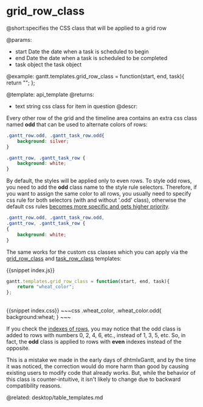 grid_row_class
=============
@short:specifies the CSS class that will be applied to a grid row

@params: 
- start	Date	the date when a task is scheduled to begin
- end	Date	the date when a task is scheduled to be completed
- task	object	the task object

@example:
gantt.templates.grid_row_class = function(start, end, task){
	return "";
};

@template:	api_template
@returns:
- text		string		css class for item in question
@descr:

Every other row of the grid and the timeline area contains an extra css class named **odd** that can be used to alternate colors of rows:

~~~css
.gantt_row.odd, .gantt_task_row.odd{
	background: silver;
}

.gantt_row, .gantt_task_row {
	background: white;
}
~~~

By default, the styles will be applied only to even rows. To style odd rows, you need to add the **odd** class name to the style rule selectors. Therefore, if you want to assign the same color to all rows, you usually need to specify css rule for both selectors (with and without '.odd' class), otherwise the default css rules [becomes more specific and gets higher priority](https://developer.mozilla.org/en-US/docs/Web/CSS/Specificity).

~~~css
.gantt_row.odd, .gantt_task_row.odd,
.gantt_row, .gantt_task_row {
{
	background: white;
}
~~~

The same works for the custom css classes which you can apply via the [grid_row_class](api/gantt_grid_row_class_template.md) and [task_row_class](api/gantt_task_row_class_template.md) templates:

{{snippet index.js}}
~~~js
gantt.templates.grid_row_class = function(start, end, task){
	return "wheat_color";
};
~~~
<br>
{{snippet index.css}}
~~~css
.wheat_color,
.wheat_color.odd{
	background:wheat;
}
~~~

If you check the [indexes of rows](api/gantt_gettaskindex.md), you may notice that the odd class is added to rows with numbers 0, 2, 4, 6, etc., instead of 1, 3, 5, etc. So, in fact, the **odd** class is applied to rows with **even** indexes instead of the opposite.

This is a mistake we made in the early days of dhtmlxGantt, and by the time it was noticed, the correction would do more harm than good by causing existing users to modify code that already works.
But, while the behavior of this class is counter-intuitive, it isn't likely to change due to backward compatibility reasons.



@related:
	desktop/table_templates.md